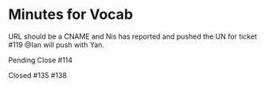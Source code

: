# Minutes for Vocab

URL should be a CNAME and Nis has reported and pushed the UN for ticket #119 @Ian will push with Yan.

Pending Close
#114

Closed
#135 
#138


